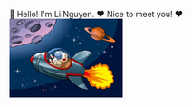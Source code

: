 👋 Hello! I'm Li Nguyen. 
❤️  Nice to meet you! ❤️  
<img src="tauvutru.jpg" alt="I can fly" width="200"/>
